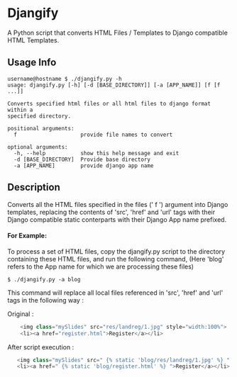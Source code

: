 # Djangify
A Python script that converts HTML Files / Templates to Django compatible HTML Templates.

## Usage Info
    
    username@hostname $ ./djangify.py -h
    usage: djangify.py [-h] [-d [BASE_DIRECTORY]] [-a [APP_NAME]] [f [f ...]]

    Converts specified html files or all html files to django format within a
    specified directory.

    positional arguments:
      f                    provide file names to convert

    optional arguments:
      -h, --help           show this help message and exit
      -d [BASE_DIRECTORY]  Provide base directory
      -a [APP_NAME]        provide django app name
    
## Description
Converts all the HTML files specified in the files (' f ') argument into Django templates, replacing the contents of 'src', 'href' and 'url' tags with their Django compatible static conterparts with their Django App name prefixed.

#### For Example:
To process a set of HTML files, copy the djangify.py script to the directory containing these HTML files, and run the following command, (Here 'blog' refers to the App name for which we are processing these files)
    
    $ ./djangify.py -a blog
  
This command will replace all local files referenced in 'src', 'href' and 'url' tags in the following way :
  
Original :
```python
    <img class="mySlides" src="res/landreg/1.jpg" style="width:100%">
    <li><a href="register.html">Register</a></li>
```

After script execution :
 ```python
    <img class="mySlides" src=" {% static 'blog/res/landreg/1.jpg' %} " style="width:100%">
    <li><a href=" {% static 'blog/register.html' %} ">Register</a></li>
```
